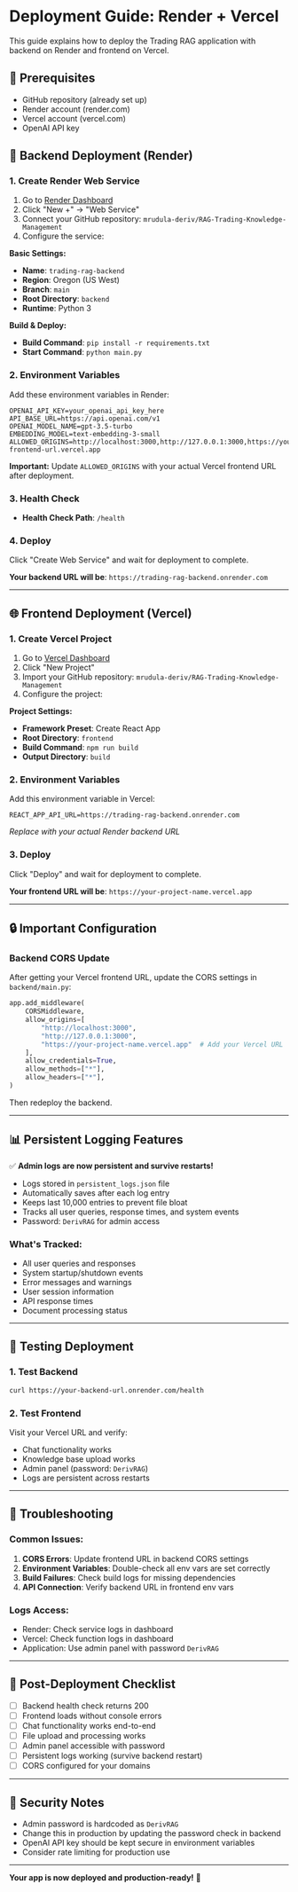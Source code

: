 # Deployment Guide: Render + Vercel

This guide explains how to deploy the Trading RAG application with backend on Render and frontend on Vercel.

## 🔧 Prerequisites

- GitHub repository (already set up)
- Render account (render.com)
- Vercel account (vercel.com)
- OpenAI API key

## 🚀 Backend Deployment (Render)

### 1. Create Render Web Service

1. Go to [Render Dashboard](https://dashboard.render.com)
2. Click "New +" → "Web Service"
3. Connect your GitHub repository: `mrudula-deriv/RAG-Trading-Knowledge-Management`
4. Configure the service:

**Basic Settings:**
- **Name**: `trading-rag-backend`
- **Region**: Oregon (US West)
- **Branch**: `main`
- **Root Directory**: `backend`
- **Runtime**: Python 3

**Build & Deploy:**
- **Build Command**: `pip install -r requirements.txt`
- **Start Command**: `python main.py`

### 2. Environment Variables

Add these environment variables in Render:

```env
OPENAI_API_KEY=your_openai_api_key_here
API_BASE_URL=https://api.openai.com/v1
OPENAI_MODEL_NAME=gpt-3.5-turbo
EMBEDDING_MODEL=text-embedding-3-small
ALLOWED_ORIGINS=http://localhost:3000,http://127.0.0.1:3000,https://your-frontend-url.vercel.app
```

**Important:** Update `ALLOWED_ORIGINS` with your actual Vercel frontend URL after deployment.

### 3. Health Check

- **Health Check Path**: `/health`

### 4. Deploy

Click "Create Web Service" and wait for deployment to complete.

**Your backend URL will be**: `https://trading-rag-backend.onrender.com`

---

## 🌐 Frontend Deployment (Vercel)

### 1. Create Vercel Project

1. Go to [Vercel Dashboard](https://vercel.com/dashboard)
2. Click "New Project"
3. Import your GitHub repository: `mrudula-deriv/RAG-Trading-Knowledge-Management`
4. Configure the project:

**Project Settings:**
- **Framework Preset**: Create React App
- **Root Directory**: `frontend`
- **Build Command**: `npm run build`
- **Output Directory**: `build`

### 2. Environment Variables

Add this environment variable in Vercel:

```env
REACT_APP_API_URL=https://trading-rag-backend.onrender.com
```

*Replace with your actual Render backend URL*

### 3. Deploy

Click "Deploy" and wait for deployment to complete.

**Your frontend URL will be**: `https://your-project-name.vercel.app`

---

## 🔒 Important Configuration

### Backend CORS Update

After getting your Vercel frontend URL, update the CORS settings in `backend/main.py`:

```python
app.add_middleware(
    CORSMiddleware,
    allow_origins=[
        "http://localhost:3000", 
        "http://127.0.0.1:3000",
        "https://your-project-name.vercel.app"  # Add your Vercel URL
    ],
    allow_credentials=True,
    allow_methods=["*"],
    allow_headers=["*"],
)
```

Then redeploy the backend.

---

## 📊 Persistent Logging Features

✅ **Admin logs are now persistent and survive restarts!**

- Logs stored in `persistent_logs.json` file
- Automatically saves after each log entry
- Keeps last 10,000 entries to prevent file bloat
- Tracks all user queries, response times, and system events
- Password: `DerivRAG` for admin access

### What's Tracked:
- All user queries and responses
- System startup/shutdown events
- Error messages and warnings
- User session information
- API response times
- Document processing status

---

## 🧪 Testing Deployment

### 1. Test Backend
```bash
curl https://your-backend-url.onrender.com/health
```

### 2. Test Frontend
Visit your Vercel URL and verify:
- Chat functionality works
- Knowledge base upload works
- Admin panel (password: `DerivRAG`)
- Logs are persistent across restarts

---

## 🔧 Troubleshooting

### Common Issues:

1. **CORS Errors**: Update frontend URL in backend CORS settings
2. **Environment Variables**: Double-check all env vars are set correctly
3. **Build Failures**: Check build logs for missing dependencies
4. **API Connection**: Verify backend URL in frontend env vars

### Logs Access:
- Render: Check service logs in dashboard
- Vercel: Check function logs in dashboard
- Application: Use admin panel with password `DerivRAG`

---

## 📝 Post-Deployment Checklist

- [ ] Backend health check returns 200
- [ ] Frontend loads without console errors
- [ ] Chat functionality works end-to-end
- [ ] File upload and processing works
- [ ] Admin panel accessible with password
- [ ] Persistent logs working (survive backend restart)
- [ ] CORS configured for your domains

---

## 🔐 Security Notes

- Admin password is hardcoded as `DerivRAG` 
- Change this in production by updating the password check in backend
- OpenAI API key should be kept secure in environment variables
- Consider rate limiting for production use

---

**Your app is now deployed and production-ready!** 🎉 